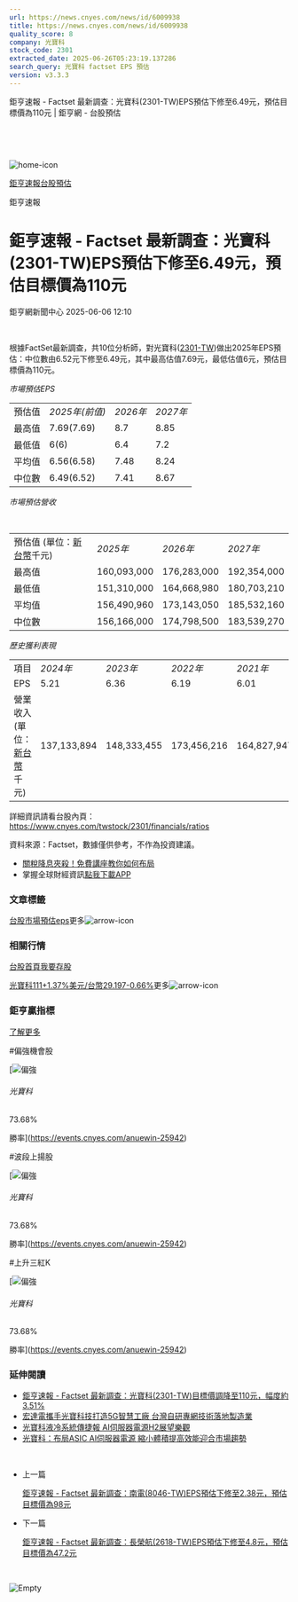 ```yaml
---
url: https://news.cnyes.com/news/id/6009938
title: https://news.cnyes.com/news/id/6009938
quality_score: 8
company: 光寶科
stock_code: 2301
extracted_date: 2025-06-26T05:23:19.137286
search_query: 光寶科 factset EPS 預估
version: v3.3.3
---
```


鉅亨速報 - Factset 最新調查：光寶科(2301-TW)EPS預估下修至6.49元，預估目標價為110元 | 鉅亨網 - 台股預估

‌

‌

![home-icon](/assets/icons/breadCrumb/symbol-icon-home.svg)

[鉅亨速報](/news/cat/anue_live)[台股預估](/news/cat/tw_forecast)

鉅亨速報

# 鉅亨速報 - Factset 最新調查：光寶科(2301-TW)EPS預估下修至6.49元，預估目標價為110元

鉅亨網新聞中心 2025-06-06 12:10

‌

根據FactSet最新調查，共10位分析師，對光寶科([2301-TW](https://www.cnyes.com/twstock/2301))做出2025年EPS預估：中位數由6.52元下修至6.49元，其中最高估值7.69元，最低估值6元，預估目標價為110元。

*市場預估EPS*

|  |  |  |  |
| --- | --- | --- | --- |
| 預估值 | *2025年(前值)* | *2026年* | *2027年* |
| 最高值 | 7.69(7.69) | 8.7 | 8.85 |
| 最低值 | 6(6) | 6.4 | 7.2 |
| 平均值 | 6.56(6.58) | 7.48 | 8.24 |
| 中位數 | 6.49(6.52) | 7.41 | 8.67 |

*市場預估營收*

‌

|  |  |  |  |
| --- | --- | --- | --- |
| 預估值 (單位：[新台幣](https://invest.cnyes.com/forex/detail/usdtwd)千元) | *2025年* | *2026年* | *2027年* |
| 最高值 | 160,093,000 | 176,283,000 | 192,354,000 |
| 最低值 | 151,310,000 | 164,668,980 | 180,703,210 |
| 平均值 | 156,490,960 | 173,143,050 | 185,532,160 |
| 中位數 | 156,166,000 | 174,798,500 | 183,539,270 |

*歷史獲利表現*

|  |  |  |  |  |
| --- | --- | --- | --- | --- |
| 項目 | *2024年* | *2023年* | *2022年* | *2021年* |
| EPS | 5.21 | 6.36 | 6.19 | 6.01 |
| 營業收入 (單位：[新台幣](https://invest.cnyes.com/forex/detail/usdtwd)千元) | 137,133,894 | 148,333,455 | 173,456,216 | 164,827,947 |

詳細資訊請看台股內頁：  
<https://www.cnyes.com/twstock/2301/financials/ratios>

資料來源：Factset，數據僅供參考，不作為投資建議。

* [關稅降息夾殺！免費講座教你如何布局](https://www.rsc.com.tw/Cnyes_RSC/SeminarBooking2025InvestmentOutlook.aspx?utm_source=anue&utm_medium=usstocks_end)
* 掌握全球財經資訊[點我下載APP](http://www.cnyes.com/app/?utm_source=mweb&utm_medium=HamMenuBanner&utm_campaign=fixed&utm_content=entr)

### 文章標籤

[台股](https://news.cnyes.com/tag/台股 "台股")[市場預估](https://news.cnyes.com/tag/市場預估 "市場預估")[eps](https://news.cnyes.com/tag/eps "eps")更多![arrow-icon](/assets/icons/arrows/arrow-down.svg)

### 相關行情

[台股首頁](https://www.cnyes.com/twstock)[我要存股](https://supr.link/8OHaU)

[光寶科111+1.37%](https://www.cnyes.com/twstock/2301)[美元/台幣29.197-0.66%](https://invest.cnyes.com/forex/detail/USDTWD)更多![arrow-icon](/assets/icons/arrows/arrow-down.svg)

### 鉅亨贏指標

[了解更多](https://events.cnyes.com/anuewin-25942)

#偏強機會股

[![偏強](/assets/icons/win-indicator/long.svg)

###### 光寶科

73.68%

勝率](https://events.cnyes.com/anuewin-25942)

#波段上揚股

[![偏強](/assets/icons/win-indicator/long.svg)

###### 光寶科

73.68%

勝率](https://events.cnyes.com/anuewin-25942)

#上升三紅K

[![偏強](/assets/icons/win-indicator/long.svg)

###### 光寶科

73.68%

勝率](https://events.cnyes.com/anuewin-25942)

### 延伸閱讀

* [鉅亨速報 - Factset 最新調查：光寶科(2301-TW)目標價調降至110元，幅度約3.51%](/news/id/6009934)
* [宏達電攜手光寶科技打造5G智慧工廠 台灣自研專網技術落地製造業](/news/id/5998207)
* [光寶科液冷系統傳捷報 AI伺服器電源H2展望樂觀](/news/id/5986206)
* [光寶科：布局ASIC AI伺服器電源 縮小體積提高效能迎合市場趨勢](/news/id/5985991)

‌

* 上一篇

  [鉅亨速報 - Factset 最新調查：南電(8046-TW)EPS預估下修至2.38元，預估目標價為98元](/news/id/6010066)
* 下一篇

  [鉅亨速報 - Factset 最新調查：長榮航(2618-TW)EPS預估下修至4.8元，預估目標價為47.2元](/news/id/6009390)

‌

![Empty](/assets/icons/skeleton/empty-image.svg)

‌